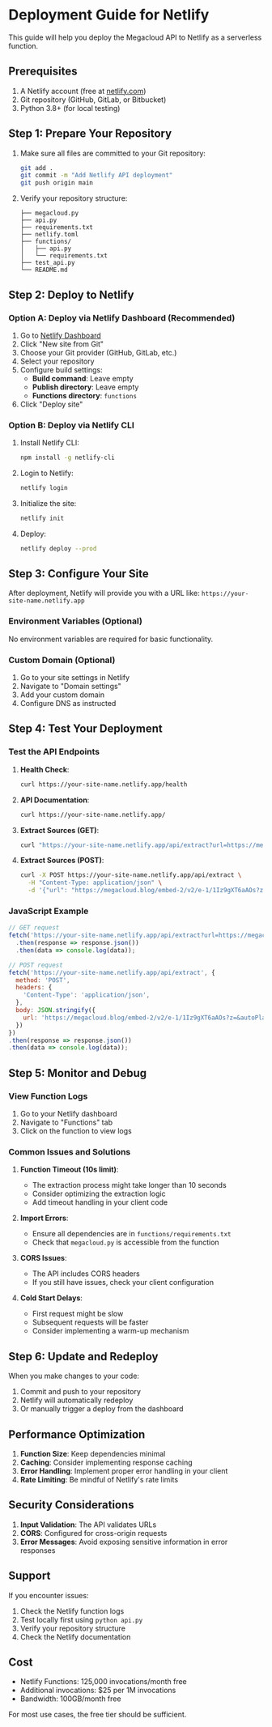 # Deployment Guide for Netlify

This guide will help you deploy the Megacloud API to Netlify as a serverless function.

## Prerequisites

1. A Netlify account (free at [netlify.com](https://netlify.com))
2. Git repository (GitHub, GitLab, or Bitbucket)
3. Python 3.8+ (for local testing)

## Step 1: Prepare Your Repository

1. Make sure all files are committed to your Git repository:
   ```bash
   git add .
   git commit -m "Add Netlify API deployment"
   git push origin main
   ```

2. Verify your repository structure:
   ```
   ├── megacloud.py
   ├── api.py
   ├── requirements.txt
   ├── netlify.toml
   ├── functions/
   │   ├── api.py
   │   └── requirements.txt
   ├── test_api.py
   └── README.md
   ```

## Step 2: Deploy to Netlify

### Option A: Deploy via Netlify Dashboard (Recommended)

1. Go to [Netlify Dashboard](https://app.netlify.com)
2. Click "New site from Git"
3. Choose your Git provider (GitHub, GitLab, etc.)
4. Select your repository
5. Configure build settings:
   - **Build command**: Leave empty
   - **Publish directory**: Leave empty
   - **Functions directory**: `functions`
6. Click "Deploy site"

### Option B: Deploy via Netlify CLI

1. Install Netlify CLI:
   ```bash
   npm install -g netlify-cli
   ```

2. Login to Netlify:
   ```bash
   netlify login
   ```

3. Initialize the site:
   ```bash
   netlify init
   ```

4. Deploy:
   ```bash
   netlify deploy --prod
   ```

## Step 3: Configure Your Site

After deployment, Netlify will provide you with a URL like:
`https://your-site-name.netlify.app`

### Environment Variables (Optional)

No environment variables are required for basic functionality.

### Custom Domain (Optional)

1. Go to your site settings in Netlify
2. Navigate to "Domain settings"
3. Add your custom domain
4. Configure DNS as instructed

## Step 4: Test Your Deployment

### Test the API Endpoints

1. **Health Check**:
   ```bash
   curl https://your-site-name.netlify.app/health
   ```

2. **API Documentation**:
   ```bash
   curl https://your-site-name.netlify.app/
   ```

3. **Extract Sources (GET)**:
   ```bash
   curl "https://your-site-name.netlify.app/api/extract?url=https://megacloud.blog/embed-2/v2/e-1/1Iz9gXT6aAOs?z=&autoPlay=0&asi=0"
   ```

4. **Extract Sources (POST)**:
   ```bash
   curl -X POST https://your-site-name.netlify.app/api/extract \
     -H "Content-Type: application/json" \
     -d '{"url": "https://megacloud.blog/embed-2/v2/e-1/1Iz9gXT6aAOs?z=&autoPlay=0&asi=0"}'
   ```

### JavaScript Example

```javascript
// GET request
fetch('https://your-site-name.netlify.app/api/extract?url=https://megacloud.blog/embed-2/v2/e-1/1Iz9gXT6aAOs?z=&autoPlay=0&asi=0')
  .then(response => response.json())
  .then(data => console.log(data));

// POST request
fetch('https://your-site-name.netlify.app/api/extract', {
  method: 'POST',
  headers: {
    'Content-Type': 'application/json',
  },
  body: JSON.stringify({
    url: 'https://megacloud.blog/embed-2/v2/e-1/1Iz9gXT6aAOs?z=&autoPlay=0&asi=0'
  })
})
.then(response => response.json())
.then(data => console.log(data));
```

## Step 5: Monitor and Debug

### View Function Logs

1. Go to your Netlify dashboard
2. Navigate to "Functions" tab
3. Click on the function to view logs

### Common Issues and Solutions

1. **Function Timeout (10s limit)**:
   - The extraction process might take longer than 10 seconds
   - Consider optimizing the extraction logic
   - Add timeout handling in your client code

2. **Import Errors**:
   - Ensure all dependencies are in `functions/requirements.txt`
   - Check that `megacloud.py` is accessible from the function

3. **CORS Issues**:
   - The API includes CORS headers
   - If you still have issues, check your client configuration

4. **Cold Start Delays**:
   - First request might be slow
   - Subsequent requests will be faster
   - Consider implementing a warm-up mechanism

## Step 6: Update and Redeploy

When you make changes to your code:

1. Commit and push to your repository
2. Netlify will automatically redeploy
3. Or manually trigger a deploy from the dashboard

## Performance Optimization

1. **Function Size**: Keep dependencies minimal
2. **Caching**: Consider implementing response caching
3. **Error Handling**: Implement proper error handling in your client
4. **Rate Limiting**: Be mindful of Netlify's rate limits

## Security Considerations

1. **Input Validation**: The API validates URLs
2. **CORS**: Configured for cross-origin requests
3. **Error Messages**: Avoid exposing sensitive information in error responses

## Support

If you encounter issues:

1. Check the Netlify function logs
2. Test locally first using `python api.py`
3. Verify your repository structure
4. Check the Netlify documentation

## Cost

- Netlify Functions: 125,000 invocations/month free
- Additional invocations: $25 per 1M invocations
- Bandwidth: 100GB/month free

For most use cases, the free tier should be sufficient. 